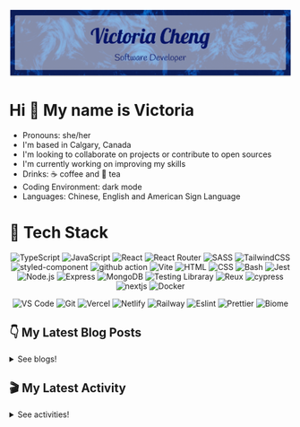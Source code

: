 <div align="center">

  ![banner](./banner/banner.png)

</div>

# Hi 👋 My name is Victoria

- Pronouns: she/her
- I'm based in Calgary, Canada
- I'm looking to collaborate on projects or contribute to open sources
- I'm currently working on improving my skills
- Drinks: ☕ coffee and 🍵 tea
- Coding Environment: dark mode
- Languages: Chinese, English and American Sign Language

# 💼 Tech Stack

<div align="center">

![TypeScript](https://img.shields.io/badge/TypeScript-3178C6.svg?style=for-the-badge&logo=TypeScript&logoColor=white) ![JavaScript](https://img.shields.io/badge/JavaScript-F7DF1E.svg?style=for-the-badge&logo=JavaScript&logoColor=black) ![React](https://img.shields.io/badge/React-61DAFB.svg?style=for-the-badge&logo=React&logoColor=black) ![React Router](https://img.shields.io/badge/React%20Router-CA4245.svg?style=for-the-badge&logo=React-Router&logoColor=white) ![SASS](https://img.shields.io/badge/Sass-CC6699.svg?style=for-the-badge&logo=Sass&logoColor=white) ![TailwindCSS](https://img.shields.io/badge/Tailwind%20CSS-06B6D4.svg?style=for-the-badge&logo=Tailwind-CSS&logoColor=white) ![styled-component](https://img.shields.io/badge/styledcomponents-DB7093.svg?style=for-the-badge&logo=styled-components&logoColor=white) ![github action](https://img.shields.io/badge/GitHub%20Actions-2088FF.svg?style=for-the-badge&logo=GitHub-Actions&logoColor=white) ![Vite](https://img.shields.io/badge/Vite-646CFF.svg?style=for-the-badge&logo=Vite&logoColor=white) ![HTML](https://img.shields.io/badge/HTML5-E34F26?style=for-the-badge&logo=html5&logoColor=white) ![CSS](https://img.shields.io/badge/-css3-1572B6?&style=for-the-badge&logo=css3&logoColor=white) ![Bash](https://img.shields.io/badge/GNU%20Bash-4EAA25.svg?style=for-the-badge&logo=GNU-Bash&logoColor=white) ![Jest](https://img.shields.io/badge/Jest-C21325?style=for-the-badge&logo=jest&logoColor=white) ![Node.js](https://img.shields.io/badge/Node.js-339933?style=for-the-badge&logo=nodedotjs&logoColor=white) ![Express](https://img.shields.io/badge/Express.js-000000?style=for-the-badge&logo=express&logoColor=white) ![MongoDB](https://img.shields.io/badge/MongoDB-4EA94B?style=for-the-badge&logo=mongodb&logoColor=white) ![Testing Libraray](https://img.shields.io/badge/Testing%20Library-E33332.svg?style=for-the-badge&logo=Testing-Library&logoColor=white) ![Reux](https://img.shields.io/badge/Redux-764ABC.svg?style=for-the-badge&logo=Redux&logoColor=white) ![cypress](https://img.shields.io/badge/Cypress-17202C.svg?style=for-the-badge&logo=Cypress&logoColor=white) ![nextjs](https://img.shields.io/badge/Next.js-000000.svg?style=for-the-badge&logo=nextdotjs&logoColor=white) ![Docker](https://img.shields.io/badge/Docker-2496ED.svg?style=for-the-badge&logo=Docker&logoColor=white)

![VS Code](https://img.shields.io/badge/-VSCode-007ACC?&style=for-the-badge&logo=visual-studio-code&logoColor=white) ![Git](https://img.shields.io/badge/-Git-F05032?&style=for-the-badge&logo=git&logoColor=white) ![Vercel](https://img.shields.io/badge/Vercel-000000?style=for-the-badge&logo=vercel&logoColor=white) ![Netlify](https://img.shields.io/badge/Netlify-00C7B7?style=for-the-badge&logo=netlify&logoColor=white) ![Railway](https://img.shields.io/badge/Railway-0B0D0E.svg?style=for-the-badge&logo=Railway&logoColor=white) ![Eslint](https://img.shields.io/badge/eslint-3A33D1?style=for-the-badge&logo=eslint&logoColor=white) ![Prettier](https://img.shields.io/badge/prettier-1A2C34?style=for-the-badge&logo=prettier&logoColor=F7BA3E) ![Biome](https://img.shields.io/badge/Biome-60A5FA.svg?style=for-the-badge&logo=Biome&logoColor=white)
  
</div>


## 👇 My Latest Blog Posts

<details close>
<summary>See blogs!</summary>
  
<!-- BLOG-POST-LIST:START -->
 - 💯 [Commands for Linux - alias](https://victoriacheng15.vercel.app/posts/commands-for-linux-alias/)
 - 🌮 [Simplifying Big O Notation - A Guide to Algorithm Efficiency](https://victoriacheng15.vercel.app/posts/simplifying-big-o-notation-a-guide-to-algorithm-efficiency/)
 - 💫 [Steal Like an Artist: Navigating Inspiration and Innovation](https://victoriacheng15.vercel.app/posts/steal-like-an-artist-navigating-inspiration-and-innovation/)
 - 💫 [Coding Challenges: What I Learned From Write Your wc Tool?](https://victoriacheng15.vercel.app/posts/coding-challenges-what-i-learned-from-write-your-wc-tool/)
 - 🌮 [System Design - Understanding Vertical vs Horizontal Scaling](https://victoriacheng15.vercel.app/posts/system-design-understanding-vertical-vs-horizontal-scaling/)<!-- BLOG-POST-LIST:END -->

</details>

## 🎬 My Latest Activity

<details close>
<summary>See activities!</summary>

<!--RECENT_ACTIVITY:start-->
1. ⬆️ Pushed 1 commit(s) to [victoriacheng15/codewars](https://github.com/victoriacheng15/codewars)
2. 🎉 Merged PR [#254](https://github.com/victoriacheng15/codewars/pull/254) in [victoriacheng15/codewars](https://github.com/victoriacheng15/codewars)
3. 💪 Opened PR [#254](https://github.com/victoriacheng15/codewars/pull/254) in [victoriacheng15/codewars](https://github.com/victoriacheng15/codewars)
4. ⬆️ Pushed 1 commit(s) to [victoriacheng15/info-pack-bot](https://github.com/victoriacheng15/info-pack-bot)
5. 🎉 Merged PR [#23](https://github.com/victoriacheng15/info-pack-bot/pull/23) in [victoriacheng15/info-pack-bot](https://github.com/victoriacheng15/info-pack-bot)
<!--RECENT_ACTIVITY:end-->

</details>
